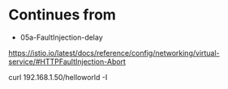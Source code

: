 # Continues from

- 05a-FaultInjection-delay


https://istio.io/latest/docs/reference/config/networking/virtual-service/#HTTPFaultInjection-Abort



curl 192.168.1.50/helloworld -I  

